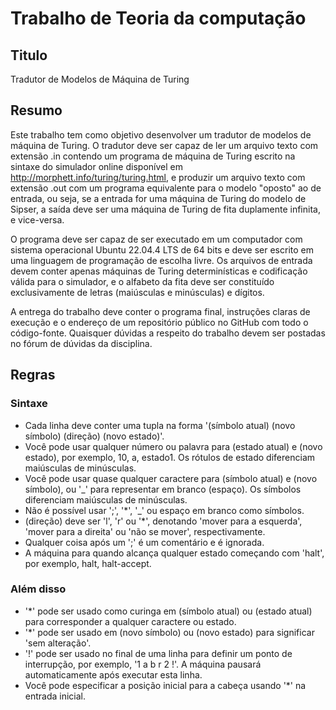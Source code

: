 # Trabalho de Teoria da computação

## Titulo

Tradutor de Modelos de Máquina de Turing

## Resumo

Este trabalho tem como objetivo desenvolver um tradutor de modelos de máquina de Turing. O tradutor deve ser capaz de ler um arquivo texto com extensão .in contendo um programa de máquina de Turing escrito na sintaxe do simulador online disponível em <http://morphett.info/turing/turing.html>, e produzir um arquivo texto com extensão .out com um programa equivalente para o modelo "oposto" ao de entrada, ou seja, se a entrada for uma máquina de Turing do modelo de Sipser, a saída deve ser uma máquina de Turing de fita duplamente infinita, e vice-versa.

O programa deve ser capaz de ser executado em um computador com sistema operacional Ubuntu 22.04.4 LTS de 64 bits e deve ser escrito em uma linguagem de programação de escolha livre. Os arquivos de entrada devem conter apenas máquinas de Turing determinísticas e codificação válida para o simulador, e o alfabeto da fita deve ser constituído exclusivamente de letras (maiúsculas e minúsculas) e dígitos.

A entrega do trabalho deve conter o programa final, instruções claras de execução e o endereço de um repositório público no GitHub com todo o código-fonte. Quaisquer dúvidas a respeito do trabalho devem ser postadas no fórum de dúvidas da disciplina.


## Regras


### Sintaxe

- Cada linha deve conter uma tupla na forma '(símbolo atual) (novo símbolo) (direção) (novo estado)'.
- Você pode usar qualquer número ou palavra para (estado atual) e (novo estado), por exemplo, 10, a, estado1. Os rótulos de estado diferenciam maiúsculas de minúsculas.
- Você pode usar quase qualquer caractere para (símbolo atual) e (novo símbolo), ou '_' para representar em branco (espaço). Os símbolos diferenciam maiúsculas de minúsculas.
- Não é possível usar ';', '*', '_' ou espaço em branco como símbolos.
- (direção) deve ser 'l', 'r' ou '*', denotando 'mover para a esquerda', 'mover para a direita' ou 'não se mover', respectivamente.
- Qualquer coisa após um ';' é um comentário e é ignorada.
- A máquina para quando alcança qualquer estado começando com 'halt', por exemplo, halt, halt-accept.

### Além disso

- '*' pode ser usado como curinga em (símbolo atual) ou (estado atual) para corresponder a qualquer caractere ou estado.
- '*' pode ser usado em (novo símbolo) ou (novo estado) para significar 'sem alteração'.
- '!' pode ser usado no final de uma linha para definir um ponto de interrupção, por exemplo, '1 a b r 2 !'. A máquina pausará automaticamente após executar esta linha.
- Você pode especificar a posição inicial para a cabeça usando '*' na entrada inicial.
